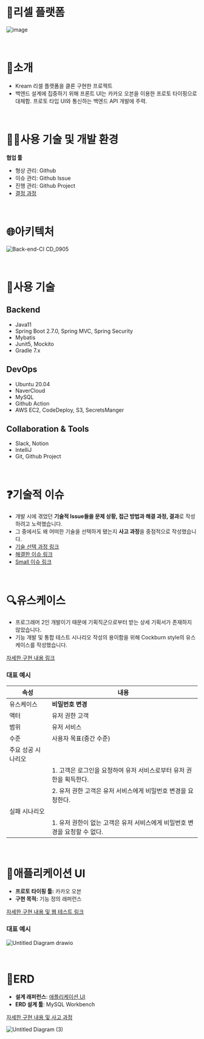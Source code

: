 # **👟리셀 플랫폼**
![image](https://user-images.githubusercontent.com/50356726/183287083-90d7706f-1772-4e0a-9e35-00cbf194c492.png)

<br>

# 🤝소개
- Kream 리셀 플랫폼을 클론 구현한 프로젝트
- 백엔드 설계에 집중하기 위해 프론트 UI는 카카오 오븐을 이용한 프로토 타이핑으로 대체함. 프로토 타입 UI와 통신하는 백엔드 API 개발에 주력.

<br>

# **🧑‍💻사용 기술 및 개발 환경**
**협업 툴**
- 형상 관리: Github
- 이슈 관리: Github Issue
- 진행 관리: Github Project
- [결정 과정 ](https://github.com/f-lab-edu/resell-platform/wiki/%ED%8C%80-%EC%BB%A8%EB%B2%A4%EC%85%98#%ED%94%84%EB%A1%9C%EC%A0%9D%ED%8A%B8-%EA%B4%80%EB%A6%AC)

<br>

# **🌐아키텍처**
![Back-end-CI CD_0905](https://user-images.githubusercontent.com/50356726/188408969-3eb95d7c-1daa-4f92-8ae0-1a6a1394bfb8.jpg)

<br>


# **🔧사용 기술**
## Backend

- Java11
- Spring Boot 2.7.0, Spring MVC, Spring Security
- Mybatis
- Junit5, Mockito
- Gradle 7.x

## DevOps

- Ubuntu 20.04
- NaverCloud
- MySQL
- Github Action
- AWS EC2, CodeDeploy, S3, SecretsManger

## Collaboration & Tools

- Slack, Notion
- IntelliJ
- Git, Github Project

<br>

# **❓기술적 이슈**
- 개발 시에 겪었던 **기술적 Issue들을 문제 상황, 접근 방법과 해결 과정, 결과**로 작성하려고 노력했습니다.
- 그 중에서도 왜 어떠한 기술을 선택하게 됐는지 **사고 과정**을 중점적으로 작성했습니다.
- [기술 선택 과정 링크](https://github.com/f-lab-edu/resell-platform/wiki/기술적-Issue#기술-선택-과정)
- [해결한 이슈 링크](https://github.com/f-lab-edu/resell-platform/wiki/기술적-Issue#해결한-이슈)
- [Small 이슈 링크](https://github.com/f-lab-edu/resell-platform/wiki/기술적-Issue#small-이슈)


<br>

# **🔍유스케이스**
- 프로그래머 2인 개발이기 때문에 기획직군으로부터 받는 상세 기획서가 존재하지 않았습니다.
- 기능 개발 및 통합 테스트 시나리오 작성의 용이함을 위해 Cockburn style의 유스케이스를 작성했습니다.

[자세한 구현 내용 링크](https://github.com/f-lab-edu/resell-platform/wiki/%EC%84%A4%EA%B3%84-%EA%B2%B0%EA%B3%BC#%EC%9C%A0%EC%8A%A4%EC%BC%80%EC%9D%B4%EC%8A%A4)

### **대표 예시**
<html>
<body>
<!--StartFragment-->

속성 | 내용
-- | --
유스케이스 | **비밀번호 변경**
액터 | 유저 권한 고객
범위 | 유저 서비스
수준 | 사용자 목표(중간 수준)
주요 성공 시나리오 |  
  | 1. 고객은 로그인을 요청하여 유저 서비스로부터 유저 권한을 획득한다.
  | 2. 유저 권한 고객은 유저 서비스에게 비밀번호 변경을 요청한다.
실패 시나리오 |  
  | 1. 유저 권한이 없는 고객은 유저 서비스에게 비밀번호 변경을 요청할 수 없다.


<!--EndFragment-->
</body>
</html>


<br>

# **📲애플리케이션 UI**
- **프로토 타이핑 툴:** 카카오 오븐
- **구현 목적:** 기능 정의 래퍼런스

[자세한 구현 내용 및 웹 테스트 링크](https://github.com/f-lab-edu/resell-platform/wiki/%EC%84%A4%EA%B3%84-%EA%B2%B0%EA%B3%BC#application-ui)

### **대표 예시**
![Untitled Diagram drawio](https://user-images.githubusercontent.com/50356726/183283422-5363c8f9-8154-406e-87ba-c332f2279138.png)

<br>

# **📄ERD**
- **설계 래퍼런스**: [애플리케이션 UI](https://github.com/f-lab-edu/resell-platform/wiki/%EC%84%A4%EA%B3%84-%EA%B2%B0%EA%B3%BC#application-ui)
- **ERD 설계 툴**: MySQL Workbench

  
[자세한 구현 내용 및 사고 과정 ](https://github.com/f-lab-edu/resell-platform/wiki/%EC%84%A4%EA%B3%84-%EA%B2%B0%EA%B3%BC#erd)


![Untitled Diagram (3)](https://user-images.githubusercontent.com/50356726/183283583-754f6426-a732-4823-b1e1-e6fddcfb9200.jpg)

